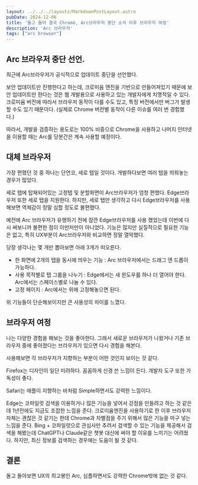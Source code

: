 ```yaml
---
layout: ../../../layouts/MarkdownPostLayout.astro
pubDate: 2024-12-06
title: '돌고 돌아 결국 Chrome, Arc브라우저 중단 소식 이후 브라우저 여정'
description: 'Arc 브라우저'
tags: ["arc browser"]
---
```


## Arc 브라우저 중단 선언.
최근에 Arc브라우저가 공식적으로 업데이트 중단을 선언했다.

보안 업데이트만 진행한다고 하는데, 크로미움 엔진을 기반으로 만들어져있기 때문에 보안 업데이트만 한다는 것은 웹 개발용으로 사용하고 있는 개발자에게 치명적일 수 있다.
크로미윰 버전에 따라서 브라우저 동작이 다를 수도 있고, 특정 버전에서만 버그가 발생할 수도 있기 때문이다. (실제로 Chrome 버전별 동작이 다른 이슈를 여러 번 경험했다.)

따라서, 개발을 검증하는 용도로는 100% 비중으로 Chrome을 사용하고 나머지 인터넷을 이용할 때는 Arc를 당분간은 계속 사용할 예정이다.

## 대체 브라우저
가장 편했던 것 중 하나는 단연코, 세로 탭일 것이다.
개발하다보면 여러 탭을 띄워놓는 경우가 많았다.

세로 탭에 탑재되어있는 고정탭 및 분할화면이 Arc브라우저가 엄청 편했다.
Edge브라우저 또한 세로 탭을 지원한다.
하지만, 세로 탭만 생각하고 다시 Edge브라우저를 사용해보면 역체감이 정말 심할 정도로 불편했다.

예전에 Arc 브라우저가 유행하기 전에 잠깐 Edge브라우저를 사용 했었는데 이번에 다시 써보니까 불편한 점이 이만저만이 아니었다.
기능은 많지만 실질적으로 필요한 기능은 없고, 특히 UX부분이 Arc브라우저와 비교하면 정말 열악했다.

당장 생각나는 몇 개만 뽑아보면 아래 3개가 떠오른다.
- 한 화면에 2개의 탭을 동시에 띄우는 기능 : Arc 브라우저에서는 드래그 앤 드롭이 가능하다.
- 사용 목적별로 탭 그룹을 나누기 : Edge에서는 새 윈도우를 하나 더 열어야 한다. Arc에서는 스페이스별로 나눌 수 있다.
- 고정 페이지 : Arc에서는 위에 고정해놓으면 된다.

위 기능들이 단순해보이지만 큰 사용성의 차이를 느꼈다.

## 브라우저 여정
나는 다양한 경험을 해보는 것을 좋아한다.
그래서 새로운 브라우저가 나왔거나 기존 브라우저 중에 좋아졌다는 브라우저가 있으면 다시 경험을 해본다.

사용해보면 각 브라우저가 지향하는 부분이 어떤 것인지 보이는 것 같다.

Firefox는 디자인이 일단 미려하다. 꼼꼼하게 신경 쓴 느낌이 든다. 개발자 도구 또한 가독성이 좋다.

Safari는 애플이 지향하는 바처럼 Simple하면서도 강력한 느낌이다.

Edge는 코파일럿 검색을 이용하거나 많은 기능을 넣어서 강점을 만들려고 하는 것 같은데 1년전에도 지금도 조잡한 느낌을 준다.
크로미윰엔진을 사용하기로 한 이후 브라우저 자체는 괜찮은 것 같기는 한데 Chrome과 차별점을 주기 위해서 많은 기능을 마구 넣는 느낌을 준다.
Bing + 코파일럿으로 관심사만 추려서 검색할 수 있는 기능을 제공해서 검색을 해봤는데 ChatGPT나 Claude같은 챗봇 대신에 써야 할 이유를 느끼기는 어려웠다. 
하지만, 최신 정보를 검색하는 경우에는 도움이 될 것 같다.

## 결론
돌고 돌아보면 UX의 최고봉인 Arc, 심플하면서도 강력한 Chrome밖에 없는 것 같다.






